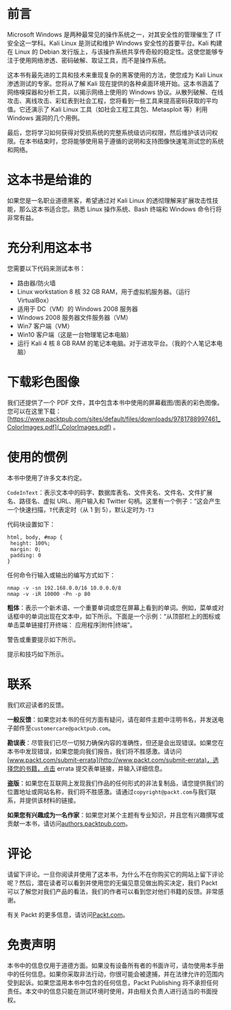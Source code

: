 # 前言

Microsoft Windows 是两种最常见的操作系统之一，对其安全性的管理催生了 IT 安全这一学科。Kali Linux 是测试和维护 Windows 安全性的首要平台。Kali 构建在 Linux 的 Debian 发行版上，与该操作系统共享传奇般的稳定性。这使您能够专注于使用网络渗透、密码破解、取证工具，而不是操作系统。

这本书有最先进的工具和技术来重现复杂的黑客使用的方法，使您成为 Kali Linux 渗透测试的专家。您将从了解 Kali 现在提供的各种桌面环境开始。这本书涵盖了网络嗅探器和分析工具，以揭示网络上使用的 Windows 协议。从散列破解、在线攻击、离线攻击、彩虹表到社会工程，您将看到一些工具来提高密码获取的平均值。它还演示了 Kali Linux 工具（如社会工程工具包、Metasploit 等）利用 Windows 漏洞的几个用例。

最后，您将学习如何获得对受损系统的完整系统级访问权限，然后维护该访问权限。在本书结束时，您将能够使用易于遵循的说明和支持图像快速笔测试您的系统和网络。

# 这本书是给谁的

如果您是一名职业道德黑客，希望通过对 Kali Linux 的透彻理解来扩展攻击性技能，那么这本书适合您。熟悉 Linux 操作系统、Bash 终端和 Windows 命令行将非常有益。

# 充分利用这本书

您需要以下代码来测试本书：

*   路由器/防火墙
*   Linux workstation 8 核 32 GB RAM，用于虚拟机服务器。（运行 VirtualBox）
*   适用于 DC（VM）的 Windows 2008 服务器
*   Windows 2008 服务器文件服务器（VM）
*   Win7 客户端（VM）
*   Win10 客户端（这是一台物理笔记本电脑）
*   运行 Kali 4 核 8 GB RAM 的笔记本电脑。对于进攻平台。（我的个人笔记本电脑）

# 下载彩色图像

我们还提供了一个 PDF 文件，其中包含本书中使用的屏幕截图/图表的彩色图像。您可以在这里下载：[https://www.packtpub.com/sites/default/files/downloads/9781788997461_ColorImages.pdf](_ColorImages.pdf) 。

# 使用的惯例

本书中使用了许多文本约定。

`CodeInText`：表示文本中的码字、数据库表名、文件夹名、文件名、文件扩展名、路径名、虚拟 URL、用户输入和 Twitter 句柄。这里有一个例子：“这会产生一个快速扫描，`T`代表定时（从 1 到 5），默认定时为`-T3`

代码块设置如下：

```
html, body, #map {
 height: 100%; 
 margin: 0;
 padding: 0
}
```

任何命令行输入或输出的编写方式如下：

```
nmap -v -sn 192.168.0.0/16 10.0.0.0/8
nmap -v -iR 10000 -Pn -p 80
```

**粗体**：表示一个新术语、一个重要单词或您在屏幕上看到的单词。例如，菜单或对话框中的单词出现在文本中，如下所示。下面是一个示例：“从顶部栏上的图标或单击菜单链接打开终端：
应用程序|附件|终端”。

警告或重要提示如下所示。

提示和技巧如下所示。

# 联系

我们欢迎读者的反馈。

**一般反馈**：如果您对本书的任何方面有疑问，请在邮件主题中注明书名，并发送电子邮件至`customercare@packtpub.com`。

**勘误表**：尽管我们已尽一切努力确保内容的准确性，但还是会出现错误。如果您在本书中发现错误，如果您能向我们报告，我们将不胜感激。请访问[www.packt.com/submit-errata](http://www.packt.com/submit-errata)，选择您的书籍，点击 errata 提交表单链接，并输入详细信息。

**盗版**：如果您在互联网上发现我们作品的任何形式的非法复制品，请您提供我们的位置地址或网站名称，我们将不胜感激。请通过`copyright@packt.com`与我们联系，并提供该材料的链接。

**如果您有兴趣成为一名作家**：如果您对某个主题有专业知识，并且您有兴趣撰写或贡献一本书，请访问[authors.packtpub.com](http://authors.packtpub.com/)。

# 评论

请留下评论。一旦你阅读并使用了这本书，为什么不在你购买它的网站上留下评论呢？然后，潜在读者可以看到并使用您的无偏见意见做出购买决定，我们 Packt 可以了解您对我们产品的看法，我们的作者可以看到您对他们书籍的反馈。非常感谢。

有关 Packt 的更多信息，请访问[Packt.com](http://www.packt.com/)。

# 免责声明

本书中的信息仅用于道德方面。如果没有设备所有者的书面许可，请勿使用本手册中的任何信息。如果你采取非法行动，你很可能会被逮捕，并在法律允许的范围内受到起诉。如果您滥用本书中包含的任何信息，Packt Publishing 将不承担任何责任。本文中的信息只能在测试环境时使用，并由相关负责人进行适当的书面授权。